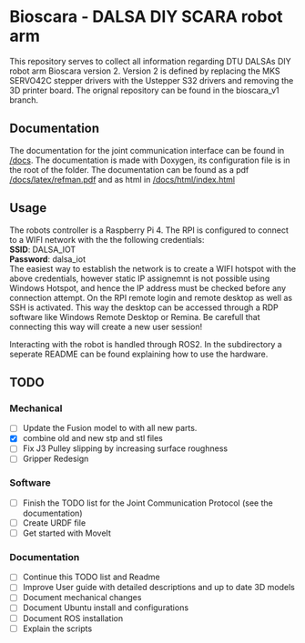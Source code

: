 # Bioscara - DALSA DIY SCARA robot arm
This repository serves to collect all information regarding DTU DALSAs DIY robot arm Bioscara version 2.
Version 2 is defined by replacing the MKS SERVO42C stepper drivers with the Ustepper S32 drivers and removing the 3D printer board. The orignal repository can be found in the bioscara_v1 branch.

## Documentation
The documentation for the joint communication interface can be found in [/docs](/docs/). The documentation is made with Doxygen, its configuration file is in the root of the folder. The documentation can be found as a pdf [/docs/latex/refman.pdf](/docs/latex/refman.pdf) and as html in [/docs/html/index.html](/docs/html/index.html)

## Usage
The robots controller is a Raspberry Pi 4. The RPI is configured to connect to a WIFI network with the the following credentials:  
**SSID**: DALSA_IOT  
**Password**: dalsa_iot  
The easiest way to establish the network is to create a WIFI hotspot with the above credentials, however static IP assignemnt is not possible using Windows Hotspot, and hence the IP address must be checked before any connection attempt.
On the RPI remote login and remote desktop as well as SSH is activated. This way the desktop can be accessed through a RDP software like Windows Remote Desktop or Remina. Be carefull that connecting this way will create a new user session!

Interacting with the robot is handled through ROS2. In the subdirectory a seperate README can be found explaining how to use the hardware.

## TODO
### Mechanical
- [ ]  Update the Fusion model to with all new parts.
- [x] combine old and new stp and stl files
- [ ] Fix J3 Pulley slipping by increasing surface roughness
- [ ] Gripper Redesign
### Software
- [ ] Finish the TODO list for the Joint Communication Protocol (see the documentation)
- [ ] Create URDF file
- [ ] Get started with MoveIt
### Documentation
- [ ] Continue this TODO list and Readme
- [ ] Improve User guide with detailed descriptions and up to date 3D models
- [ ] Document mechanical changes
- [ ] Document Ubuntu install and configurations
- [ ] Document ROS installation
- [ ] Explain the scripts
